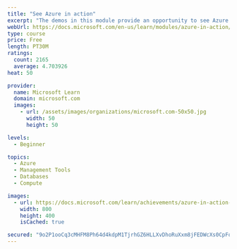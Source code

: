 ```yaml
---
title: "See Azure in action"
excerpt: "The demos in this module provide an opportunity to see Azure in action."
webUrl: https://docs.microsoft.com/en-us/learn/modules/azure-in-action/
type: course
price: Free
length: PT30M
ratings:
  count: 2165
  average: 4.703926
heat: 50

provider:
  name: Microsoft Learn
  domain: microsoft.com
  images:
    - url: /assets/images/organizations/microsoft.com-50x50.jpg
      width: 50
      height: 50

levels:
  - Beginner

topics:
  - Azure
  - Management Tools
  - Databases
  - Compute

images:
  - url: https://docs.microsoft.com/learn/achievements/azure-in-action-social.png
    width: 800
    height: 400
    isCached: true

secured: "9o2P1ooCq3cMHFM8Ph64d4kdpM1TjrhGZ6HLLXvDhoRuXxm8jFEDWcXs0CpFq5KXCFDqgZ4ABHSZCzKH85mdDzCoWoaJbre7kQiBZTiwdoGtAbEcjPcaNoanHW5kXN3UWN00Ah1br+TDKUo89fB9sqz9s4+7fRUVm0IepcMwO8AyjTZkfL+KzPyu1J5b0L/GDoELabp4R1oxHHqwyhiK2VOREgpvt/WqIftArDOP5EhLoE5vscX86RY8D/oqFJCe774HK3jLN4f/msFJ9huDJH8PhdI3DRgkDvwg0PhHdLh7XRzXfJiouPtrMPyvh2pGPDWJu5SpsNOQ0mx9JsTpwvYRljcAEF5XBHIJb5DT/lnJwtWNf1X4UJxGSahMEorD6zhX8YUsRCg7YGAB2NyVB8wZIrXkOmP4mmt1hgJgnnc=;Bx3q+U1kTFg0Aa+RyeEubw=="
---
```


